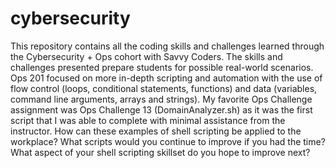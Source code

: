 # cybersecurity

This repository contains all the coding skills and challenges learned through the Cybersecurity + Ops cohort with Savvy Coders.
The skills and challenges presented prepare students for possible real-world scenarios. 
Ops 201 focused on more in-depth scripting and automation with the use of flow control (loops, conditional statements, functions) and data (variables, command line arguments, arrays and strings).
My favorite Ops Challenge assignment was Ops Challenge 13 (DomainAnalyzer.sh) as it was the first script that I was able to complete with minimal assistance from the instructor. 
How can these examples of shell scripting be applied to the workplace?
What scripts would you continue to improve if you had the time?
What aspect of your shell scripting skillset do you hope to improve next?
